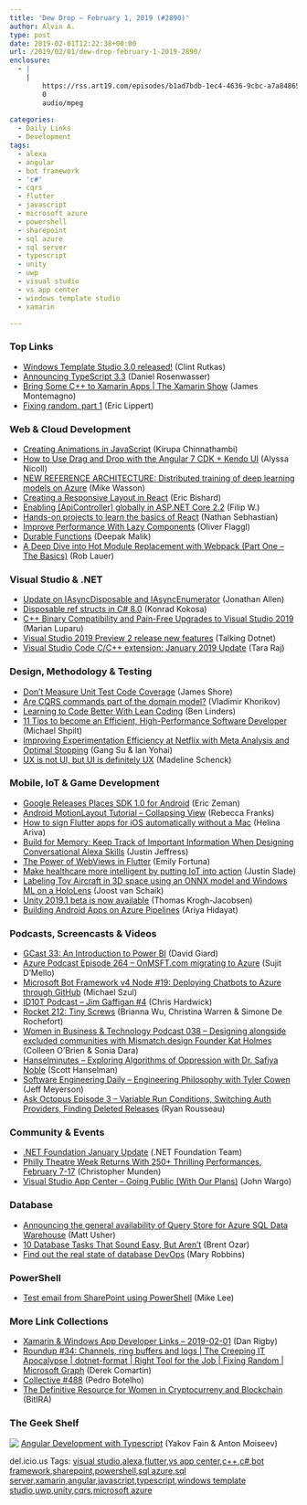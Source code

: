 ```yaml
---
title: 'Dew Drop – February 1, 2019 (#2890)'
author: Alvin A.
type: post
date: 2019-02-01T12:22:38+00:00
url: /2019/02/01/dew-drop-february-1-2019-2890/
enclosure:
  - |
    |
        https://rss.art19.com/episodes/b1ad7bdb-1ec4-4636-9cbc-a7a84865bfba.mp3
        0
        audio/mpeg
        
categories:
  - Daily Links
  - Development
tags:
  - alexa
  - angular
  - bot framework
  - 'c#'
  - cqrs
  - flutter
  - javascript
  - microsoft azure
  - powershell
  - sharepoint
  - sql azure
  - sql server
  - typescript
  - unity
  - uwp
  - visual studio
  - vs app center
  - windows template studio
  - xamarin

---
```

### <a name="top"></a>Top Links

  * <a href="https://blogs.windows.com/buildingapps/2019/01/31/windows-template-studio-3-0-released/?WT.mc_id=DX_MVP4025064" target="_blank">Windows Template Studio 3.0 released!</a> (Clint Rutkas)
  * <a href="https://blogs.msdn.microsoft.com/typescript/2019/01/31/announcing-typescript-3-3/" target="_blank">Announcing TypeScript 3.3</a> (Daniel Rosenwasser)
  * <a href="https://channel9.msdn.com/Shows/XamarinShow/Bring-Some-C-to-Xamarin-Apps?WT.mc_id=DX_MVP4025064" target="_blank">Bring Some C++ to Xamarin Apps | The Xamarin Show</a> (James Montemagno)
  * <a href="https://ericlippert.com/2019/01/31/fixing-random-part-1/" target="_blank">Fixing random, part 1</a> (Eric Lippert)



### <a name="web"></a>Web & Cloud Development

  * <a href="https://www.kirupa.com/learn/animating_in_code_using_javascript.htm" target="_blank">Creating Animations in JavaScript</a> (Kirupa Chinnathambi)
  * <a href="https://www.telerik.com/blogs/how-to-use-drag-and-drop-with-the-angular-7-cdk-kendo-ui" target="_blank">How to Use Drag and Drop with the Angular 7 CDK + Kendo UI</a> (Alyssa Nicoll)
  * <a href="https://blogs.msdn.microsoft.com/azurecat/2019/01/31/new-reference-architecture-distributed-training-of-deep-learning-models-on-azure/" target="_blank">NEW REFERENCE ARCHITECTURE: Distributed training of deep learning models on Azure</a> (Mike Wasson)
  * <a href="https://www.telerik.com/blogs/creating-a-responsive-layout-in-react" target="_blank">Creating a Responsive Layout in React</a> (Eric Bishard)
  * <a href="https://www.strathweb.com/2019/01/enabling-apicontroller-globally-in-asp-net-core-2-2/" target="_blank">Enabling [ApiController] globally in ASP.NET Core 2.2</a> (Filip W.)
  * <a href="https://hackernoon.com/hands-on-projects-to-learn-the-basics-of-react-3a06726514a8?source=rss----3a8144eabfe3---4" target="_blank">Hands-on projects to learn the basics of React</a> (Nathan Sebhastian)
  * <a href="https://blog.angularindepth.com/improve-performance-with-lazy-components-f3c5ff4597d2?source=rss----e5ed704095b---4" target="_blank">Improve Performance With Lazy Components</a> (Oliver Flaggl)
  * <a href="https://blogs.msdn.microsoft.com/premier_developer/2019/01/31/durable-functions/" target="_blank">Durable Functions</a> (Deepak Malik)
  * <a href="https://www.nativescript.org/blog/deep-dive-into-hot-module-replacement-with-webpack-part-one-the-basics" target="_blank">A Deep Dive into Hot Module Replacement with Webpack (Part One &#8211; The Basics)</a> (Rob Lauer)



### <a name="dotnet"></a>Visual Studio & .NET

  * <a href="https://www.infoq.com/news/2019/01/IAsyncDisposable-IAsyncEnume?utm_campaign=infoq_content&utm_source=infoq&utm_medium=feed&utm_term=global" target="_blank">Update on IAsyncDisposable and IAsyncEnumerator</a> (Jonathan Allen)
  * <a href="http://tooslowexception.com/disposable-ref-structs-in-c-8-0/" target="_blank">Disposable ref structs in C# 8.0</a> (Konrad Kokosa)
  * <a href="https://blogs.msdn.microsoft.com/vcblog/2019/01/31/cpp-binary-compatibility-and-pain-free-upgrades-to-visual-studio-2019/" target="_blank">C++ Binary Compatibility and Pain-Free Upgrades to Visual Studio 2019</a> (Marian Luparu)
  * <a href="https://www.talkingdotnet.com/visual-studio-2019-preview-2-release-update/" target="_blank">Visual Studio 2019 Preview 2 release new features</a> (Talking Dotnet)
  * <a href="https://blogs.msdn.microsoft.com/vcblog/2019/01/31/vs-code-cpp-extension-january-2019-update/" target="_blank">Visual Studio Code C/C++ extension: January 2019 Update</a> (Tara Raj)



### <a name="design"></a>Design, Methodology & Testing

  * <a href="https://www.jamesshore.com/Blog/Dont-Measure-Unit-Test-Code-Coverage.html" target="_blank">Don&#8217;t Measure Unit Test Code Coverage</a> (James Shore)
  * <a href="https://enterprisecraftsmanship.com/2019/01/31/cqrs-commands-part-domain-model/" target="_blank">Are CQRS commands part of the domain model?</a> (Vladimir Khorikov)
  * <a href="https://www.infoq.com/news/2019/01/code-better-lean-coding?utm_campaign=infoq_content&utm_source=infoq&utm_medium=feed&utm_term=global" target="_blank">Learning to Code Better With Lean Coding</a> (Ben Linders)
  * <a href="https://michaelscodingspot.com/2019/01/31/11-tips-to-become-an-efficient-high-performance-software-developer/" target="_blank">11 Tips to become an Efficient, High-Performance Software Developer</a> (Michael Shpilt)
  * <a href="https://medium.com/netflix-techblog/improving-experimentation-efficiency-at-netflix-with-meta-analysis-and-optimal-stopping-d8ec290ae5be?source=rss----2615bd06b42e---4" target="_blank">Improving Experimentation Efficiency at Netflix with Meta Analysis and Optimal Stopping</a> (Gang Su & Ian Yohai)
  * <a href="https://blogs.msdn.microsoft.com/premier_developer/2019/01/31/ux-is-not-ui-but-ui-is-definitely-ux/" target="_blank">UX is not UI, but UI is definitely UX</a> (Madeline Schenck)



### <a name="mobile"></a>Mobile, IoT & Game Development

  * <a href="http://feedproxy.google.com/~r/ProgrammableWeb/~3/hv-vQBX9GQc/31" target="_blank">Google Releases Places SDK 1.0 for Android</a> (Eric Zeman)
  * <a href="https://riggaroo.co.za/android-motionlayout-tutorial-collapsing-view/" target="_blank">Android MotionLayout Tutorial – Collapsing View</a> (Rebecca Franks)
  * <a href="https://medium.com/flutter-community/how-to-sign-flutter-apps-for-ios-automatically-without-a-mac-a2dc9cfa5a6c?source=rss----86fb29d7cc6a---4" target="_blank">How to sign Flutter apps for iOS automatically without a Mac</a> (Helina Ariva)
  * <a href="https://developer.amazon.com:443/blogs/alexa/post/d10485af-a1d0-4071-bbab-e467d3447f83/build-for-memory-keep-track-of-important-information-when-designing-conversational-alexa-skills" target="_blank">Build for Memory: Keep Track of Important Information When Designing Conversational Alexa Skills</a> (Justin Jeffress)
  * <a href="https://medium.com/flutter-io/the-power-of-webviews-in-flutter-a56234b57df2?source=rss----4da7dfd21a33---4" target="_blank">The Power of WebViews in Flutter</a> (Emily Fortuna)
  * <a href="https://azure.microsoft.com/blog/make-healthcare-more-intelligent-by-putting-iot-into-action/" target="_blank">Make healthcare more intelligent by putting IoT into action</a> (Justin Slade)
  * <a href="http://feedproxy.google.com/~r/blogspot/dotnetbyexample/~3/iFVDSHEzpc0/labeling-toy-aircraft-in-3d-space-using.html" target="_blank">Labeling Toy Aircraft in 3D space using an ONNX model and Windows ML on a HoloLens</a> (Joost van Schaik)
  * <a href="https://blogs.unity3d.com/2019/01/31/unity-2019-1-beta-is-now-available/" target="_blank">Unity 2019.1 beta is now available</a> (Thomas Krogh-Jacobsen)
  * <a href="https://ariya.io/2019/01/building-android-apps-on-azure-pipelines" target="_blank">Building Android Apps on Azure Pipelines</a> (Ariya Hidayat)



### <a name="podcasts"></a>Podcasts, Screencasts & Videos

  * <a href="http://DavidGiard.com/2019/01/31/GCast33AnIntroductionToPowerBI.aspx" target="_blank">GCast 33: An Introduction to Power BI</a> (David Giard)
  * <a href="http://azpodcast.azurewebsites.net/post/Episode-264-OnMSFTcom-migrating-to-Azure" target="_blank">Azure Podcast Episode 264 &#8211; OnMSFT.com migrating to Azure</a> (Sujit D&#8217;Mello)
  * <a href="http://www.youtube.com/watch?v=7jjt_pwY028" target="_blank">Microsoft Bot Framework v4 Node #19: Deploying Chatbots to Azure through GitHub</a> (Michael Szul)
  * <a href="https://rss.art19.com/episodes/b1ad7bdb-1ec4-4636-9cbc-a7a84865bfba.mp3" target="_blank">ID10T Podcast &#8211; Jim Gaffigan #4</a> (Chris Hardwick)
  * <a href="http://relay.fm/rocket/212" target="_blank">Rocket 212: Tiny Screws</a> (Brianna Wu, Christina Warren & Simone De Rochefort)
  * <a href="http://womeninbizandtech.mpsn.libsynpro.com/038-designing-alongside-excluded-communities-with-mismatchdesign-founder-kat-holmes" target="_blank">Women in Business & Technology Podcast 038 &#8211; Designing alongside excluded communities with Mismatch.design Founder Kat Holmes</a> (Colleen O&#8217;Brien & Sonia Dara)
  * <a href="https://hanselminutes.com/669/exploring-algorithms-of-oppression-with-dr-safiya-noble" target="_blank">Hanselminutes &#8211; Exploring Algorithms of Oppression with Dr. Safiya Noble</a> (Scott Hanselman)
  * <a href="https://softwareengineeringdaily.com/2019/02/01/engineering-philosophy-with-tyler-cowen/" target="_blank">Software Engineering Daily &#8211; Engineering Philosophy with Tyler Cowen</a> (Jeff Meyerson)
  * <a href="https://octopus.com/blog/ask-octopus-episode-three" target="_blank">Ask Octopus Episode 3 &#8211; Variable Run Conditions, Switching Auth Providers, Finding Deleted Releases</a> (Ryan Rousseau)



### <a name="events"></a>Community & Events

  * <a href="https://www.dotnetfoundation.org/blog/2019/02/01/net-foundation-january-update" target="_blank">.NET Foundation January Update</a> (.NET Foundation Team)
  * <a href="https://www.uwishunu.com/2019/01/philadelphia-theatre-week-returns-100-thrilling-performances-february-7-17/" target="_blank">Philly Theatre Week Returns With 250+ Thrilling Performances, February 7-17</a> (Christopher Munden)
  * <a href="https://blogs.msdn.microsoft.com/vsappcenter/going-public-with-our-plans/" target="_blank">Visual Studio App Center &#8211; Going Public (With Our Plans)</a> (John Wargo)



### <a name="sql"></a>Database

  * <a href="https://azure.microsoft.com/blog/announcing-the-general-availability-of-query-store-for-azure-sql-data-warehouse/" target="_blank">Announcing the general availability of Query Store for Azure SQL Data Warehouse</a> (Matt Usher)
  * <a href="http://feedproxy.google.com/~r/BrentOzar-SqlServerDba/~3/C7pdPYpZlt0/" target="_blank">10 Database Tasks That Sound Easy, But Aren’t</a> (Brent Ozar)
  * <a href="https://www.red-gate.com/blog/database-devops/find-out-the-real-state-of-database-devops" target="_blank">Find out the real state of database DevOps</a> (Mary Robbins)



### <a name="ps"></a>PowerShell

  * <a href="https://techcommunity.microsoft.com/t5/SharePoint-Support-Blog/Test-email-from-SharePoint-using-PowerShell/ba-p/328625" target="_blank">Test email from SharePoint using PowerShell</a> (Mike Lee)



### <a name="links"></a>More Link Collections

  * <a href="https://links.danrigby.com/2019/02/app-developer-links-2019-02-01/" target="_blank">Xamarin & Windows App Developer Links &#8211; 2019-02-01</a> (Dan Rigby)
  * <a href="https://codeopinion.com/roundup-34/" target="_blank">Roundup #34: Channels, ring buffers and logs | The Creeping IT Apocalypse | dotnet-format | Right Tool for the Job | Fixing Random | Microsoft Graph</a> (Derek Comartin)
  * <a href="http://feedproxy.google.com/~r/tympanus/~3/1DdRHcKpesE/" target="_blank">Collective #488</a> (Pedro Botelho)
  * <a href="https://www.bitira.com/women-in-cryptocurrency-and-blockchain/" target="_blank">The Definitive Resource for Women in Cryptocurreny and Blockchain</a> (BitIRA)



### <a name="shelf"></a>The Geek Shelf

<a href="https://www.amazon.com/Angular-Development-Typescript-Yakov-Fain/dp/1617295345/amavin-20" target="_blank"><img data-recalc-dims="1" decoding="async" align="left" style="margin: 0px 0px 10px; border: 0px currentcolor; border-image: none; float: left; display: inline; background-image: none;" src="https://i0.wp.com/images-na.ssl-images-amazon.com/images/I/41iNAcm6csL._AC_US218_.jpg?w=660&#038;ssl=1" border="0" /></a>&nbsp;<a href="https://www.amazon.com/Angular-Development-Typescript-Yakov-Fain/dp/1617295345/amavin-20" target="_blank">Angular Development with Typescript</a> (Yakov Fain & Anton Moiseev)











<div class="wlWriterEditableSmartContent" id="scid:77ECF5F8-D252-44F5-B4EB-D463C5396A79:0ad3ad62-f1f0-4794-a168-be7e8b27de88" style="margin: 0px; padding: 0px; float: none; display: inline;">
  del.icio.us Tags: <a href="http://del.icio.us/popular/visual+studio" rel="tag">visual studio</a>,<a href="http://del.icio.us/popular/alexa" rel="tag">alexa</a>,<a href="http://del.icio.us/popular/flutter" rel="tag">flutter</a>,<a href="http://del.icio.us/popular/vs+app+center" rel="tag">vs app center</a>,<a href="http://del.icio.us/popular/c%2b%2b" rel="tag">c++</a>,<a href="http://del.icio.us/popular/c%23" rel="tag">c#</a>,<a href="http://del.icio.us/popular/bot+framework" rel="tag">bot framework</a>,<a href="http://del.icio.us/popular/sharepoint" rel="tag">sharepoint</a>,<a href="http://del.icio.us/popular/powershell" rel="tag">powershell</a>,<a href="http://del.icio.us/popular/sql+azure" rel="tag">sql azure</a>,<a href="http://del.icio.us/popular/sql+server" rel="tag">sql server</a>,<a href="http://del.icio.us/popular/xamarin" rel="tag">xamarin</a>,<a href="http://del.icio.us/popular/angular" rel="tag">angular</a>,<a href="http://del.icio.us/popular/javascript" rel="tag">javascript</a>,<a href="http://del.icio.us/popular/typescript" rel="tag">typescript</a>,<a href="http://del.icio.us/popular/windows+template+studio" rel="tag">windows template studio</a>,<a href="http://del.icio.us/popular/uwp" rel="tag">uwp</a>,<a href="http://del.icio.us/popular/unity" rel="tag">unity</a>,<a href="http://del.icio.us/popular/cqrs" rel="tag">cqrs</a>,<a href="http://del.icio.us/popular/microsoft+azure" rel="tag">microsoft azure</a>
</div>